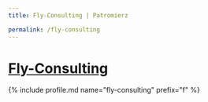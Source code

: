 ```yaml
---
title: Fly-Consulting | Patromierz

permalink: /fly-consulting
---
```


# [Fly-Consulting](https://patronite.pl/fly-consulting)

{% include profile.md name="fly-consulting" prefix="f" %}
